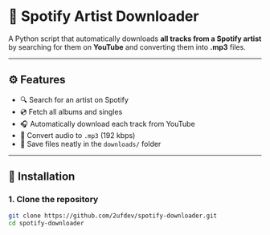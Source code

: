 # 🎵 Spotify Artist Downloader

A Python script that automatically downloads **all tracks from a Spotify artist** by searching for them on **YouTube** and converting them into **.mp3** files.

---

## ⚙️ Features
- 🔍 Search for an artist on Spotify  
- 💿 Fetch all albums and singles  
- 🎧 Automatically download each track from YouTube  
- 🔄 Convert audio to `.mp3` (192 kbps)  
- 📂 Save files neatly in the `downloads/` folder  

---

## 🧩 Installation

### 1. Clone the repository
```bash
git clone https://github.com/2ufdev/spotify-downloader.git
cd spotify-downloader

